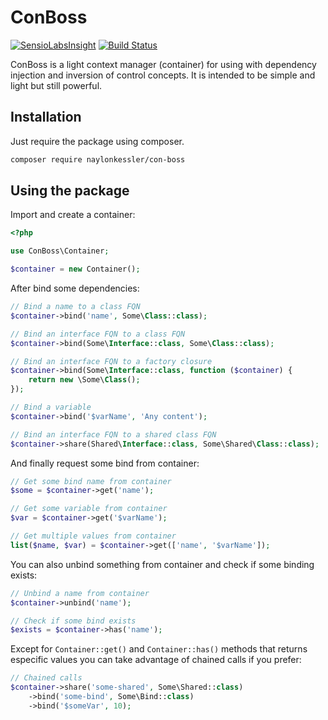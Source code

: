 # ConBoss

[![SensioLabsInsight](https://insight.sensiolabs.com/projects/cc7bb22a-38bc-40ac-8b59-2fb74ca4b50a/big.png)](https://insight.sensiolabs.com/projects/cc7bb22a-38bc-40ac-8b59-2fb74ca4b50a)
[![Build Status](https://travis-ci.org/naylonkessler/con-boss.svg?branch=master)](https://travis-ci.org/naylonkessler/con-boss)

ConBoss is a light context manager (container) for using with dependency injection and inversion of control concepts. It is intended to be simple and light but still powerful.

## Installation

Just require the package using composer.

```sh
composer require naylonkessler/con-boss
```

## Using the package

Import and create a container:

```php
<?php

use ConBoss\Container;

$container = new Container();
```

After bind some dependencies:

```php
// Bind a name to a class FQN
$container->bind('name', Some\Class::class);

// Bind an interface FQN to a class FQN
$container->bind(Some\Interface::class, Some\Class::class);

// Bind an interface FQN to a factory closure
$container->bind(Some\Interface::class, function ($container) {
    return new \Some\Class();
});

// Bind a variable
$container->bind('$varName', 'Any content');

// Bind an interface FQN to a shared class FQN
$container->share(Shared\Interface::class, Some\Shared\Class::class);
```

And finally request some bind from container:

```php
// Get some bind name from container
$some = $container->get('name');

// Get some variable from container
$var = $container->get('$varName');

// Get multiple values from container
list($name, $var) = $container->get(['name', '$varName']);
```

You can also unbind something from container and check if some binding exists:

```php
// Unbind a name from container
$container->unbind('name');

// Check if some bind exists
$exists = $container->has('name');
```

Except for `Container::get()` and `Container::has()` methods that returns especific values you can take advantage of chained calls if you prefer:

```php
// Chained calls
$container->share('some-shared', Some\Shared::class)
    ->bind('some-bind', Some\Bind::class)
    ->bind('$someVar', 10);
```
